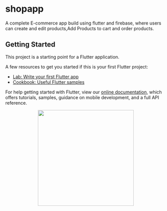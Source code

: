 # shopapp

A complete E-commerce app build using flutter and firebase, where users can create and edit products,Add Products to cart and order products.

## Getting Started

This project is a starting point for a Flutter application.

A few resources to get you started if this is your first Flutter project:

- [Lab: Write your first Flutter app](https://flutter.dev/docs/get-started/codelab)
- [Cookbook: Useful Flutter samples](https://flutter.dev/docs/cookbook)

For help getting started with Flutter, view our
[online documentation](https://flutter.dev/docs), which offers tutorials,
samples, guidance on mobile development, and a full API reference.
<center>
 <p align="center">
<img src="ezgif.com-gif-maker.gif" width="300">
  </p>
</center>

